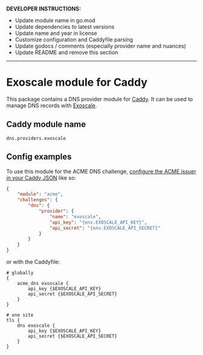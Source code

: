 **DEVELOPER INSTRUCTIONS:**

- Update module name in go.mod
- Update dependencies to latest versions
- Update name and year in license
- Customize configuration and Caddyfile parsing
- Update godocs / comments (especially provider name and nuances)
- Update README and remove this section

---

Exoscale module for Caddy
===========================

This package contains a DNS provider module for [Caddy](https://github.com/caddyserver/caddy). It can be used to manage DNS records with [Exoscale](https://www.exoscale.com/).

## Caddy module name

```
dns.providers.exoscale
```

## Config examples

To use this module for the ACME DNS challenge, [configure the ACME issuer in your Caddy JSON](https://caddyserver.com/docs/json/apps/tls/automation/policies/issuer/acme/) like so:

```json
{
	"module": "acme",
	"challenges": {
		"dns": {
			"provider": {
				"name": "exoscale",
				"api_key": "{env.EXOSCALE_API_KEY}",
                "api_secret": "{env.EXOSCALE_API_SECRET}"
			}
		}
	}
}
```

or with the Caddyfile:

```
# globally
{
	acme_dns exoscale {
	    api_key {$EXOSCALE_API_KEY}
	    api_secret {$EXOSCALE_API_SECRET}
	}
}
```

```
# one site
tls {
	dns exoscale {
	    api_key {$EXOSCALE_API_KEY}
	    api_secret {$EXOSCALE_API_SECRET}
	}
}
```